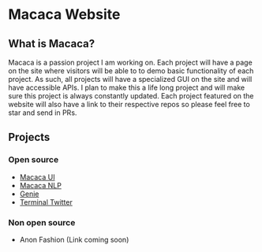 <h1>Macaca Website</h1>

<h2>What is Macaca?</h2>
Macaca is a passion project I am working on. Each project will have a page on the site where visitors will be able to to demo basic functionality of each project.
As such, all projects will have a specialized GUI on the site and will have accessible APIs.
I plan to make this a life long project and will make sure this project is always constantly updated. Each project featured on the website will also have a link to their respective repos so please feel free to star and send in PRs.

<h2>Projects</h2>

<h3>Open source</h3>
<ul>
    <li><a href = "https://github.com/mr-m0nkey/macaca-ui">Macaca UI</a></li>
    <li><a href = "https://github.com/mr-m0nkey/Macaca-NLP">Macaca NLP</a></li>
    <li><a href = "https://github.com/mr-m0nkey/Genie">Genie</a></li>
    <li><a href = "https://github.com/mr-m0nkey/Command-Line-Twitter-with-Node">Terminal Twitter</a></li>
</ul>

<h3>Non open source</h3>
<ul>
    <li>Anon Fashion (Link coming soon)</li>
</ul>







